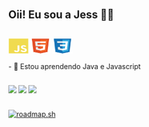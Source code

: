 ## Oii! Eu sou a Jess 👋🏾

<div style="display: inline_block"><br>
  
  <img align="center" alt="Jess-Js" height="30" width="40" src="https://raw.githubusercontent.com/devicons/devicon/master/icons/javascript/javascript-plain.svg">
  <img align="center" alt="Jess-HTML" height="30" width="40" src="https://raw.githubusercontent.com/devicons/devicon/master/icons/html5/html5-original.svg">
  <img align="center" alt="Jess-CSS" height="30" width="40" src="https://raw.githubusercontent.com/devicons/devicon/master/icons/css3/css3-original.svg">
  <br><br>
  - 🌱 Estou aprendendo Java e Javascript
</div>

##

<div> 
  
  <a href="https://www.instagram.com/jesss_bonifacio/" target="_blank"><img src="https://img.shields.io/badge/-Instagram-%23E4405F?style=for-the-badge&logo=instagram&logoColor=white" target="_blank"></a>
  <a href = "mailto:Jessica.07.bonifacio@gmail.com"><img src="https://img.shields.io/badge/-Gmail-%23333?style=for-the-badge&logo=gmail&logoColor=white" target="_blank"></a>
  <a href="https://www.linkedin.com/in/jessicabonif%C3%A1cio/" target="_blank"><img src="https://img.shields.io/badge/-LinkedIn-%230077B5?style=for-the-badge&logo=linkedin&logoColor=white" target="_blank"></a> 
 
</div>

##

[![roadmap.sh](https://api.roadmap.sh/v1-badge/tall/652a9ffff43a58c923cb5a88?variant=dark)](https://roadmap.sh)
